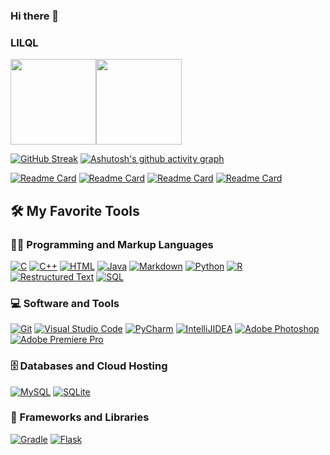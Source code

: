 ### Hi there 👋
### LILQL
<!-- Social icons section & Top Langs -->
<a href="https://https://github.com/LILQL/"><img height="137px" src="https://github-readme-stats.vercel.app/api?username=LILQL&show_icons=true&theme=calm&include_all_commits=true&line_height=21" /><!-- wi*quL3fcV --><img height="137px" src="https://github-readme-stats.vercel.app/api/top-langs/?username=LILQL&langs_count=8&theme=calm&layout=compact" /></a>

<!-- Social icons section -->
[![GitHub Streak](https://streak-stats.demolab.com/?user=LILQL&theme=calm&line_height=42)](https://git.io/streak-stats)
[![Ashutosh's github activity graph](https://github-readme-activity-graph.cyclic.app/graph?username=LILQL&&bg_color=373f51&color=e07a5f&line=edae49&point=ebcfb2&hide_border=true&radius=16)](https://github.com/ashutosh00710/github-readme-activity-graph)

<!-- Readme Card -->
[![Readme Card](https://github-readme-stats.vercel.app/api/pin/?username=LILQL&repo=C&theme=calm)](https://github.com/LILQL/C)
[![Readme Card](https://github-readme-stats.vercel.app/api/pin/?username=LILQL&repo=Python&theme=calm)](https://github.com/LILQL/Python)
[![Readme Card](https://github-readme-stats.vercel.app/api/pin/?username=LILQL&repo=Java&theme=calm)](https://github.com/LILQL/Java)
[![Readme Card](https://github-readme-stats.vercel.app/api/pin/?username=LILQL&repo=test_git&theme=calm)](https://github.com/LILQL/test_git)


<!-- Details --> 
  <summary><h2>🛠️ My Favorite Tools</h2></summary>
  <!-- Some badges are from https://github.com/Ileriayo/markdown-badges -->

  <h3>👨‍💻 Programming and Markup Languages</h3>

  <p>
      <a href="https://github.com/search?q=user%3ADenverCoder1+language%3Ac"><img alt="C" src="https://custom-icon-badges.demolab.com/badge/C-03599C.svg?logo=c-in-hexagon&logoColor=white"></a>
      <a href="https://github.com/search?q=user%3ADenverCoder1+language%3Acpp"><img alt="C++" src="https://custom-icon-badges.demolab.com/badge/C++-9C033A.svg?logo=cpp2&logoColor=white"></a>
      <a href="https://github.com/search?q=user%3ADenverCoder1+language%3Ahtml"><img alt="HTML" src="https://img.shields.io/badge/HTML-E34F26.svg?logo=html5&logoColor=white"></a>
      <a href="https://github.com/search?q=user%3ADenverCoder1+language%3Ajava"><img alt="Java" src="https://custom-icon-badges.demolab.com/badge/Java-007396.svg?logo=java&logoColor=white"></a>
      <a href="https://github.com/search?q=user%3ADenverCoder1+language%3Amarkdown"><img alt="Markdown" src="https://img.shields.io/badge/Markdown-000000.svg?logo=markdown&logoColor=white"></a>
      <a href="https://github.com/search?q=user%3ADenverCoder1+language%3Apython"><img alt="Python" src="https://img.shields.io/badge/Python-14354C.svg?logo=python&logoColor=white"></a>
      <a href="https://github.com/search?q=user%3ADenverCoder1+language%3Ar"><img alt="R" src="https://img.shields.io/badge/R-276DC3.svg?logo=r&logoColor=white"></a>
      <a href="https://github.com/search?q=user%3ADenverCoder1+language%3Arst"><img alt="Restructured Text" src="https://img.shields.io/badge/Restructured Text-3a4148.svg?logo=readthedocs&logoColor=white"></a>
      <a href="https://github.com/search?q=user%3ADenverCoder1+language%3Asql"><img alt="SQL" src="https://custom-icon-badges.demolab.com/badge/SQL-025E8C.svg?logo=database&logoColor=white"></a>
  </p>
  
  <h3>💻 Software and Tools</h3>

  <p>
      <a href="#"><img alt="Git" src="https://img.shields.io/badge/Git-F05033.svg?logo=git&logoColor=white"></a>
      <a href="#"><img alt="Visual Studio Code" src="https://img.shields.io/badge/Visual%20Studio%20Code-0078d7.svg?logo=visual-studio-code&logoColor=white"></a>
      <a href="#"><img alt="PyCharm" src="https://img.shields.io/badge/pycharm-143?logo=pycharm&logoColor=white"></a>
      <a href="#"><img alt="IntelliJIDEA" src="https://img.shields.io/badge/IntelliJIDEA-000000.svg?logo=intellij-idea&logoColor=white"></a>
      <a href="#"><img alt="Adobe Photoshop" src="https://img.shields.io/badge/adobe%20photoshop-%2331A8FF.svg?&logo=adobe%20photoshop&logoColor=white"></a>
      <a href="#"><img alt="Adobe Premiere Pro" src="https://img.shields.io/badge/Adobe%20Premiere%20Pro-9999FF.svg?&logo=Adobe%20Premiere%20Pro&logoColor=white"></a>
  </p>
  
  <h3>🗄️ Databases and Cloud Hosting</h3>

  <p>
      <a href="#"><img alt="MySQL" src="https://img.shields.io/badge/MySQL-00f.svg?logo=mysql&logoColor=white"></a>
      <a href="#"><img alt="SQLite" src ="https://img.shields.io/badge/SQLite-07405e.svg?logo=sqlite&logoColor=white"></a>
  </p>
  
  <h3>🧰 Frameworks and Libraries</h3>

  <p>
      <a href="#"><img alt="Gradle" src ="https://img.shields.io/badge/Gradle-02303A.svg?logo=Gradle&logoColor=white"></a>
      <a href="#"><img alt="Flask" src ="https://img.shields.io/badge/flask-%23000.svg?&logo=flask&logoColor=white"></a>
  </p>

</details>






<!--
**LILQL/LILQL** is a ✨ _special_ ✨ repository because its `README.md` (this file) appears on your GitHub profile.

Here are some ideas to get you started:

- 🔭 I’m currently working on ...
- 🌱 I’m currently learning ...
- 👯 I’m looking to collaborate on ...
- 🤔 I’m looking for help with ...
- 💬 Ask me about ...
- 📫 How to reach me: ...
- 😄 Pronouns: ...
- ⚡ Fun fact: ...
-->
